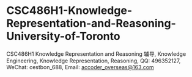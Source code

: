 # CSC486H1-Knowledge-Representation-and-Reasoning-University-of-Toronto
CSC486H1 Knowledge Representation and Reasoning 辅导, Knowledge Engineering, Knowledge Representation, Reasoning, QQ: 496352127, WeChat: cestbon_688, Email: accoder_overseas@163.com
